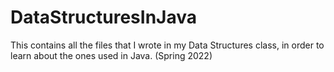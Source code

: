 # DataStructuresInJava
This contains all the files that I wrote in my Data Structures class, in order to learn about the ones used in Java. (Spring 2022)
